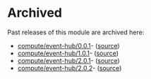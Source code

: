 # Archived

Past releases of this module are archived here:

- [compute/event-hub/0.0.1](https://github.com/Azure/bicep-registry-modules/releases/tag/compute/event-hub/0.0.1)- ([source](https://github.com/Azure/bicep-registry-modules/tree/compute/event-hub/0.0.1/modules/compute/event-hub))
- [compute/event-hub/1.0.1](https://github.com/Azure/bicep-registry-modules/releases/tag/compute/event-hub/1.0.1)- ([source](https://github.com/Azure/bicep-registry-modules/tree/compute/event-hub/1.0.1/modules/compute/event-hub))
- [compute/event-hub/2.0.1](https://github.com/Azure/bicep-registry-modules/releases/tag/compute/event-hub/2.0.1)- ([source](https://github.com/Azure/bicep-registry-modules/tree/compute/event-hub/2.0.1/modules/compute/event-hub))
- [compute/event-hub/2.0.2](https://github.com/Azure/bicep-registry-modules/releases/tag/compute/event-hub/2.0.2)- ([source](https://github.com/Azure/bicep-registry-modules/tree/compute/event-hub/2.0.2/modules/compute/event-hub))
